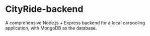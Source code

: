 # CityRide-backend
A comprehensive Node.js + Express backend for a local carpooling application, with MongoDB as the database.
